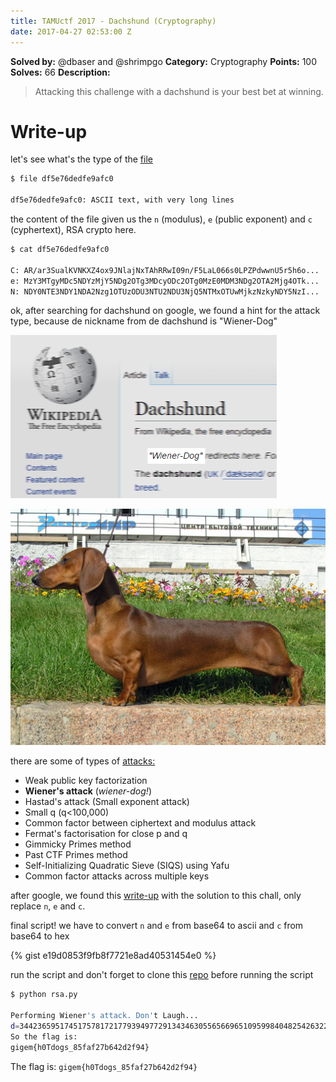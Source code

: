 ```yaml
---
title: TAMUctf 2017 - Dachshund (Cryptography)
date: 2017-04-27 02:53:00 Z
---
```


**Solved by:** @dbaser and @shrimpgo
**Category:** Cryptography
**Points:** 100
**Solves:** 66
**Description:**

> Attacking this challenge with a dachshund is your best bet at winning.

# Write-up

let's see what's the type of the [file](https://github.com/dbaser/ctfs/blob/master/TAMUctf-2017/crypto100-dachshund/df5e76dedfe9afc0)

```bash
$ file df5e76dedfe9afc0 

df5e76dedfe9afc0: ASCII text, with very long lines
```    

the content of the file given us the `n` (modulus), `e` (public exponent) and `c` (cyphertext), RSA crypto here.

```bash
$ cat df5e76dedfe9afc0 

C: AR/ar3SualKVNKXZ4ox9JNlajNxTAhRRwI09n/F5LaL066s0LPZPdwwnU5r5h6o...
e: MzY3MTgyMDc5NDYzMjY5NDg2OTg3MDcyODc2OTg0MzE0MDM3NDg2OTA2Mjg4OTk...
N: NDY0NTE3NDY1NDA2Nzg1OTUzODU3NTU2NDU3NjQ5NTMxOTUwMjkzNzkyNDY5NzI...
```    

ok, after searching for dachshund on google, we found a hint for the attack type, because de nickname from de dachshund is "Wiener-Dog" 

![crypto100-dachsund.png](https://raw.githubusercontent.com/dbaser/CTF-Write-ups/master/TAMUctf-2017/crypto100-dachshund/crypto100-dachsund.png)

![dachshund.jpg](https://raw.githubusercontent.com/dbaser/CTF-Write-ups/master/TAMUctf-2017/crypto100-dachshund/dachshund.jpg)

there are some of types of [attacks:](https://github.com/Ganapati/RsaCtfTool)

* Weak public key factorization
* **Wiener's attack** (*wiener-dog!*)
* Hastad's attack (Small exponent attack)
* Small q (q<100,000)
* Common factor between ciphertext and modulus attack
* Fermat's factorisation for close p and q
* Gimmicky Primes method
* Past CTF Primes method
* Self-Initializing Quadratic Sieve (SIQS) using Yafu
* Common factor attacks across multiple keys

after google, we found this [write-up](http://capturetheswag.blogspot.com.br/2015/04/bctf-2015-warmup-crypto-challenge.html) with the solution to this chall, only replace `n`, `e` and `c`.

final script! we have to convert `n` and `e` from base64 to ascii and `c` from base64 to hex

{% gist e19d0853f9fb8f7721e8ad40531454e0 %}

run the script and don't forget to clone this [repo](https://github.com/pablocelayes/rsa-wiener-attack) before running the script

```bash 
$ python rsa.py  

Performing Wiener's attack. Don't Laugh...
d=34423659517451757817217793949772913434630556566965109599840482542632279361311
So the flag is:
gigem{h0Tdogs_85faf27b642d2f94}
```

The flag is: `gigem{h0Tdogs_85faf27b642d2f94}`